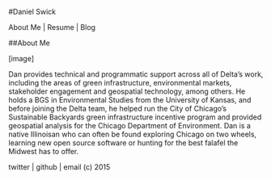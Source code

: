 #Daniel Swick

About Me | Resume | Blog

##About Me 

[image]

Dan provides technical and programmatic support across all of Delta’s work, including the areas of green infrastructure, environmental markets, stakeholder engagement and geospatial technology, among others. He holds a BGS in Environmental Studies from the University of Kansas, and before joining the Delta team, he helped run the City of Chicago’s Sustainable Backyards green infrastructure incentive program and provided geospatial analysis for the Chicago Department of Environment. Dan is a native Illinoisan who can often be found exploring Chicago on two wheels, learning new open source software or hunting for the best falafel the Midwest has to offer.

twitter | github | email (c) 2015